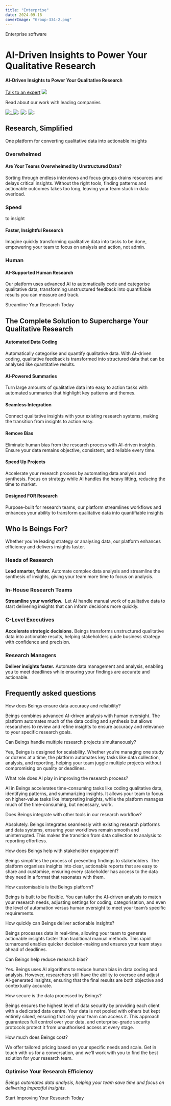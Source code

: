 ```yaml
---
title: "Enterprise"
date: 2024-09-18
coverImage: "Group-334-2.png"
---
```


Enterprise software

# AI-Driven Insights to Power Your Qualitative Research

#### AI-Driven Insights to Power Your Qualitative Research

[Talk to an expert](https://beings.com/contact/) ![](images/Group-333.png)

Read about our work with leading companies

[
![ : ](images/google.png)
](https://beings.com/how-a-global-tech-company-reimagined-ux-research-with-cloudlab-by-beings/)
![ : ](images/sas.png)
![ : ](images/isf.png)
![ : ](images/Quadrangle-logo.svg)

## Research, Simplified

One platform for converting qualitative data into actionable insights

### Overwhelmed

#### Are Your Teams Overwhelmed by Unstructured Data?

Sorting through endless interviews and focus groups drains resources and delays critical insights. Without the right tools, finding patterns and actionable outcomes takes too long, leaving your team stuck in data overload.

### Speed  
to insight

#### Faster, Insightful Research

Imagine quickly transforming qualitative data into tasks to be done, empowering your team to focus on analysis and action, not admin.

### Human

#### AI-Supported Human Research

Our platform uses advanced AI to automatically code and categorise qualitative data, transforming unstructured feedback into quantifiable results you can measure and track.

Streamline Your Research Today

## The Complete Solution to Supercharge Your Qualitative Research

#### Automated Data Coding

Automatically categorise and quantify qualitative data. With AI-driven coding, qualitative feedback is transformed into structured data that can be analysed like quantitative results.

#### AI-Powered Summaries

Turn large amounts of qualitative data into easy to action tasks with automated summaries that highlight key patterns and themes.

#### Seamless Integration

Connect qualitative insights with your existing research systems, making the transition from insights to action easy.

#### Remove Bias

Eliminate human bias from the research process with AI-driven insights. Ensure your data remains objective, consistent, and reliable every time.

#### Speed Up Projects

Accelerate your research process by automating data analysis and synthesis. Focus on strategy while AI handles the heavy lifting, reducing the time to market.

#### Designed FOR Research

Purpose-built for research teams, our platform streamlines workflows and enhances your ability to transform qualitative data into quantifiable insights

## Who Is Beings For?

Whether you're leading strategy or analysing data, our platform enhances efficiency and delivers insights faster.

### Heads of Research

**Lead smarter, faster.** Automate complex data analysis and streamline the synthesis of insights, giving your team more time to focus on analysis.

### In-House Research Teams

**Streamline your workflow.**  Let AI handle manual work of qualitative data to start delivering insights that can inform decisions more quickly.

### C-Level Executives

**Accelerate strategic decisions.** Beings transforms unstructured qualitative data into actionable results, helping stakeholders guide business strategy with confidence and precision.

### Research Managers

**Deliver insights faster.** Automate data management and analysis, enabling you to meet deadlines while ensuring your findings are accurate and actionable.

## Frequently asked questions

How does Beings ensure data accuracy and reliability?  

Beings combines advanced AI-driven analysis with human oversight. The platform automates much of the data coding and synthesis but allows researchers to review and refine insights to ensure accuracy and relevance to your specific research goals.

Can Beings handle multiple research projects simultaneously?

Yes, Beings is designed for scalability. Whether you’re managing one study or dozens at a time, the platform automates key tasks like data collection, analysis, and reporting, helping your team juggle multiple projects without compromising on quality or deadlines.

What role does AI play in improving the research process?

AI in Beings accelerates time-consuming tasks like coding qualitative data, identifying patterns, and summarizing insights. It allows your team to focus on higher-value tasks like interpreting insights, while the platform manages much of the time-consuming, but necessary, work. 

Does Beings integrate with other tools in our research workflow?

Absolutely. Beings integrates seamlessly with existing research platforms and data systems, ensuring your workflows remain smooth and uninterrupted. This makes the transition from data collection to analysis to reporting effortless.

How does Beings help with stakeholder engagement?

Beings simplifies the process of presenting findings to stakeholders. The platform organises insights into clear, actionable reports that are easy to share and customise, ensuring every stakeholder has access to the data they need in a format that resonates with them.

How customisable is the Beings platform?

Beings is built to be flexible. You can tailor the AI-driven analysis to match your research needs, adjusting settings for coding, categorisation, and even the level of automation versus human oversight to meet your team’s specific requirements.

How quickly can Beings deliver actionable insights?

Beings processes data in real-time, allowing your team to generate actionable insights faster than traditional manual methods. This rapid turnaround enables quicker decision-making and ensures your team stays ahead of deadlines.

Can Beings help reduce research bias?

Yes. Beings uses AI algorithms to reduce human bias in data coding and analysis. However, researchers still have the ability to oversee and adjust AI-generated insights, ensuring that the final results are both objective and contextually accurate.

How secure is the data processed by Beings?

Beings ensures the highest level of data security by providing each client with a dedicated data centre. Your data is not pooled with others but kept entirely siloed, ensuring that only your team can access it. This approach guarantees full control over your data, and enterprise-grade security protocols protect it from unauthorised access at every stage.

How much does Beings cost?

We offer tailored pricing based on your specific needs and scale. Get in touch with us for a conversation, and we’ll work with you to find the best solution for your research team.

### Optimise Your Research Efficiency

_Beings automates data analysis, helping your team save time and focus on delivering impactful insights._

Start Improving Your Research Today
